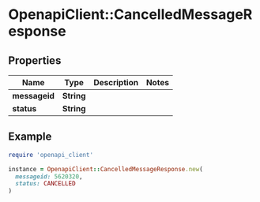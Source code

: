 # OpenapiClient::CancelledMessageResponse

## Properties

| Name | Type | Description | Notes |
| ---- | ---- | ----------- | ----- |
| **messageid** | **String** |  |  |
| **status** | **String** |  |  |

## Example

```ruby
require 'openapi_client'

instance = OpenapiClient::CancelledMessageResponse.new(
  messageid: 5620320,
  status: CANCELLED
)
```

